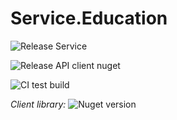 # Service.Education

![Release Service](https://github.com/MyJetWallet/Service.Education/workflows/Release%20Service/badge.svg)

![Release API client nuget](https://github.com/MyJetWallet/Service.Education/workflows/Release%20API%20client%20nuget/badge.svg)

![CI test build](https://github.com/MyJetWallet/Service.Education/workflows/CI%20test%20build/badge.svg)

*Client library:* ![Nuget version](https://img.shields.io/nuget/v/MyJetWallet.Service.Education.Client?label=MyJetWallet.Service.Education.Client&style=social)

